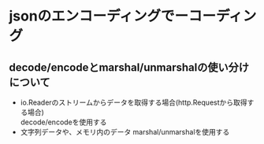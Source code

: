 # jsonのエンコーディングでーコーディング
## decode/encodeとmarshal/unmarshalの使い分けについて
* io.Readerのストリームからデータを取得する場合(http.Requestから取得する場合)  
decode/encodeを使用する
* 文字列データや、メモリ内のデータ
marshal/unmarshalを使用する